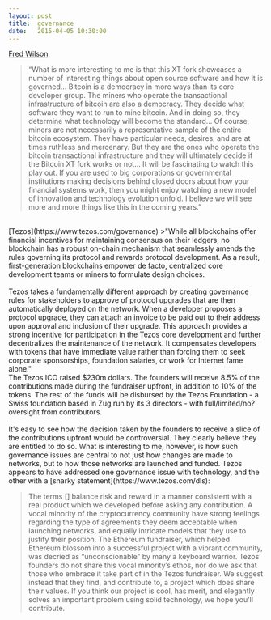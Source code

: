 ```yaml
---
layout: post
title:  governance
date:   2015-04-05 10:30:00
---
```

[Fred Wilson](http://avc.com/2015/08/the-bitcoin-xt-fork/)
>“What is more interesting to me is that this XT fork showcases a number of interesting things about open source software and how it is governed… Bitcoin is a democracy in more ways than its core developer group. The miners who operate the transactional infrastructure of bitcoin are also a democracy. They decide what software they want to run to mine bitcoin. And in doing so, they determine what technology will become the standard… Of course, miners are not necessarily a representative sample of the entire bitcoin ecosystem. They have particular needs, desires, and are at times ruthless and mercenary. But they are the ones who operate the bitcoin transactional infrastructure and they will ultimately decide if the Bitcoin XT fork works or not… It will be fascinating to watch this play out. If you are used to big corporations or governmental institutions making decisions behind closed doors about how your financial systems work, then you might enjoy watching a new model of innovation and technology evolution unfold. I believe we will see more and more things like this in the coming years.”

<br/>
[Tezos](https://www.tezos.com/governance)
>"While all blockchains offer financial incentives for maintaining consensus on their ledgers, no blockchain has a robust on-chain mechanism that seamlessly amends the rules governing its protocol and rewards protocol development. As a result, first-generation blockchains empower de facto, centralized core development teams or miners to formulate design choices.
<br/>
<br/>
Tezos takes a fundamentally different approach by creating governance rules for stakeholders to approve of protocol upgrades that are then automatically deployed on the network. When a developer proposes a protocol upgrade, they can attach an invoice to be paid out to their address upon approval and inclusion of their upgrade. This approach provides a strong incentive for participation in the Tezos core development and further decentralizes the maintenance of the network. It compensates developers with tokens that have immediate value rather than forcing them to seek corporate sponsorships, foundation salaries, or work for Internet fame alone."

<br/>
The Tezos ICO raised $230m dollars. The founders will receive 8.5% of the contributions made during the fundraiser upfront, in addition to 10% of the tokens. The rest of the funds will be disbursed by the Tezos Foundation - a Swiss foundation based in Zug run by its 3 directors - with full/limited/no? oversight from contributors.
<br/>
<br/>
It's easy to see how the decision taken by the founders to receive a slice of the contributions upfront would be controversial. They clearly believe they are entitled to do so. What is interesting to me, however, is how such governance issues are central to not just how changes are made to networks, but to how those networks are launched and funded. Tezos appears to have addressed one governance issue with technology, and the other with a [snarky statement](https://www.tezos.com/dls):

>The terms [] balance risk and reward in a manner consistent with a real product which we developed before asking any contribution. A vocal minority of the cryptocurrency community have strong feelings regarding the type of agreements they deem acceptable when launching networks, and equally intricate models that they use to justify their position. The Ethereum fundraiser, which helped Ethereum blossom into a successful project with a vibrant community, was decried as “unconscionable” by many a keyboard warrior. Tezos’ founders do not share this vocal minority’s ethos, nor do we ask that those who embrace it take part of in the Tezos fundraiser. We suggest instead that they find, and contribute to, a project which does share their values. If you think our project is cool, has merit, and elegantly solves an important problem using solid technology, we hope you'll contribute.

<br/>
<br/>
